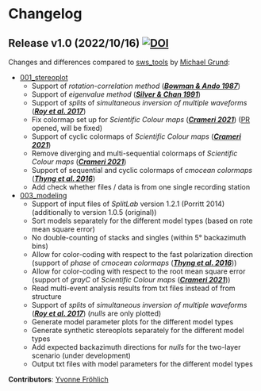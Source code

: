 # Changelog


## Release v1.0 (2022/10/16) [![DOI](https://zenodo.org/badge/DOI/10.5281/zenodo.7213157.svg)](https://doi.org/10.5281/zenodo.7213157)

Changes and differences compared to [sws_tools](https://github.com/michaelgrund/sws_tools) by [Michael Grund](https://github.com/michaelgrund):
- [001_stereoplot](https://github.com/yvonnefroehlich/sws-visualization-and-modeling/tree/main/001_stereoplot)
   - Support of _rotation-correlation method_ ([**_Bowman & Ando 1987_**](https://doi.org/10.1111/j.1365-246X.1987.tb01367.x.))
   - Support of _eigenvalue method_ ([**_Silver & Chan 1991_**](https://doi.org/10.1029/91JB00899))
   - Support of _splits_ of _simultaneous inversion of multiple waveforms_ ([**_Roy et al. 2017_**](https://doi.org/10.1029/91JB00899))
   - Fix colormap set up for _Scientific Colour maps_ ([**_Crameri 2021_**](https://doi.org/10.5281/zenodo.1243862)) ([PR](https://github.com/michaelgrund/sws_tools/pull/4) opened, will be fixed)
   - Support of cyclic colormaps of _Scientific Colour maps_ ([**_Crameri 2021_**](https://doi.org/10.5281/zenodo.1243862))
   - Remove diverging and multi-sequential colormaps of _Scientific Colour maps_ ([**_Crameri 2021_**](https://doi.org/10.5281/zenodo.1243862))
   - Support of sequential and cyclic colormaps of _cmocean colormaps_ ([**_Thyng et al. 2016_**](https://dx.doi.org/10.5670/oceanog.2016.66))
   - Add check whether files / data is from one single recording station
- [003_modeling](https://github.com/yvonnefroehlich/sws-visualization-and-modeling/tree/main/003_modeling)
   - Support of input files of _SplitLab_ version 1.2.1 (Porritt 2014) (additionally to version 1.0.5 (original))
   - Sort models separately for the different model types (based on rote mean square error)
   - No double-counting of stacks and singles (within 5° backazimuth bins)
   - Allow for color-coding with respect to the fast polarization direction (support of _phase_ of _cmocean colormaps_ ([**_Thyng et al. 2016_**](https://dx.doi.org/10.5670/oceanog.2016.66)))
   - Allow for color-coding with respect to the root mean square error (support of _grayC_ of _Scientific Colour maps_ ([**_Crameri 2021_**](https://doi.org/10.5281/zenodo.1243862)))
   - Read multi-event analysis results from txt files instead of from structure
   - Support of _splits_ of _simultaneous inversion of multiple waveforms_ ([**_Roy et al. 2017_**](https://doi.org/10.1029/91JB00899)) (_nulls_ are only plotted)
   - Generate model parameter plots for the different model types
   - Generate synthetic stereoplots separately for the different model types
   - Add expected backazimuth directions for _nulls_ for the two-layer scenario (under development)
   - Output txt files with model parameters for the different model types

**Contributors**: [Yvonne Fröhlich](https://github.com/yvonnefroehlich)
